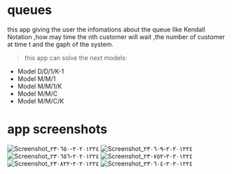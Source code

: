 # queues

this app giving the user the infomations about the queue like Kendall Notation ,how may time the nth customer will wait
,the number of customer at time t and the gaph of the system.
> this app can solve the next models:
- Model D/D/1/K-1
- Model M/M/1
- Model M/M/1/K
- Model M/M/C
- Model M/M/C/K
# app screenshots
![Screenshot_٢٠٢٠١٢٢٤-٢٣٠٦٥٠](https://user-images.githubusercontent.com/54541528/103142193-0094e300-4708-11eb-86c3-f7fda37adcc5.png)
![Screenshot_٢٠٢٠١٢٢٤-٢٣٠٦٠٩](https://user-images.githubusercontent.com/54541528/103142192-fecb1f80-4707-11eb-9848-07ffa9780090.png) 
![Screenshot_٢٠٢٠١٢٢٤-٢٣٠٦٥٦](https://user-images.githubusercontent.com/54541528/103142194-012d7980-4708-11eb-9410-1fe25be50d60.png)
![Screenshot_٢٠٢٠١٢٢٤-٢٣٠٧٥٢](https://user-images.githubusercontent.com/54541528/103142196-01c61000-4708-11eb-8b64-05eaf3e6a5f0.png)
![Screenshot_٢٠٢٠١٢٢٤-٢٣٠٨٢٢](https://user-images.githubusercontent.com/54541528/103142197-02f73d00-4708-11eb-966f-86f53c84b1a5.png)
![Screenshot_٢٠٢٠١٢٢٤-٢٣٠٦٠٤](https://user-images.githubusercontent.com/54541528/103142199-038fd380-4708-11eb-93ac-8eb8977518cf.png)

